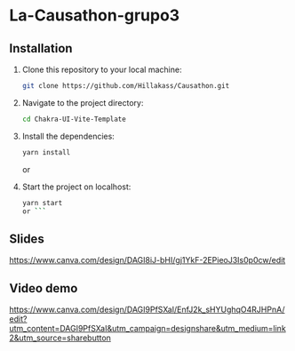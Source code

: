 # La-Causathon-grupo3
## Installation

1. Clone this repository to your local machine:

    ```bash
    git clone https://github.com/Hillakass/Causathon.git
    ```

2. Navigate to the project directory:

    ```bash
    cd Chakra-UI-Vite-Template
    ```

3. Install the dependencies:

    ```bash
    yarn install
    ```
    or
4. Start the project on localhost:

    ```bash
    yarn start
   or ```

## Slides
https://www.canva.com/design/DAGI8iJ-bHI/gj1YkF-2EPieoJ3Is0p0cw/edit
## Video demo
https://www.canva.com/design/DAGI9PfSXaI/EnfJ2k_sHYUghqO4RJHPnA/edit?utm_content=DAGI9PfSXaI&utm_campaign=designshare&utm_medium=link2&utm_source=sharebutton